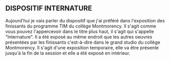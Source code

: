 ## DISPOSITIF INTERNATURE

Aujourd'hui je vais parler du dispositif que j'ai préféré dans l'exposition des finissants du programme TIM du collège Montmorency. 
Il s'agit comme vous pouvez l'appercevoir dans le titre plus haut, il s'agit qui s'appelle "Internature". Il a été exposé au même endroit que les autres oeuvres présentées par les finissants c'est-à-dire dans le grand studio du collège Montmorency. Il s'agit d'une exposition temporaire, elle va être présente jusqu'à la fin de la session et elle a été exposé en intérieur. 
